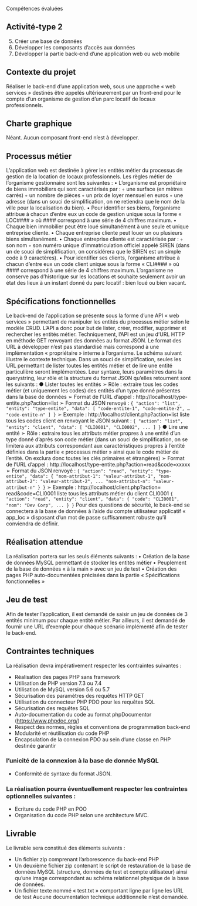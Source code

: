 Compétences évaluées

## Activité-type 2

5. Créer une base de données
6. Développer les composants d’accès aux données
7. Développer la partie back-end d’une application web ou web mobile

## Contexte du projet

Réaliser le back-end d’une application web, sous une approche « web services » destinés
être appelés ultérieurement par un front-end pour le compte d’un organisme de gestion
d’un parc locatif de locaux professionnels.

## Charte graphique

Néant. Aucun composant front-end n’est à développer.

## Processus métier

L’application web est destinée à gérer les entités métier du processus de gestion de la
location de locaux professionnels. Les règles métier de l’organisme gestionnaire sont les
suivantes :
• L’organisme est propriétaire de biens immobiliers qui sont caractérisés par :
◦ une surface (en mètres carrés)
◦ un nombre de pièces
◦ un prix de loyer mensuel en euros
◦ une adresse (dans un souci de simplification, on ne retiendra que le nom de la
ville pour la localisation du bien).
• Pour identifier ses biens, l’organisme attribue à chacun d’entre eux un code de
gestion unique sous la forme « LOC#### » où #### correspond à une série de 4
chiffres maximum.
• Chaque bien immobilier peut être loué simultanément à une seule et unique
entreprise cliente.
• Chaque entreprise cliente peut louer un ou plusieurs biens simultanément.
• Chaque entreprise cliente est caractérisée par :
◦ son nom
◦ son numéro unique d’immatriculation officiel appelé SIREN (dans un de souci de
simplification, on considérera que le SIREN est un simple code à 9 caractères).
• Pour identifier ses clients, l’organisme attribue à chacun d’entre eux un code client
unique sous la forme « CLI#### » où #### correspond à une série de 4 chiffres
maximum.
L’organisme ne conserve pas d’historique sur les locations et souhaite seulement avoir un
état des lieux à un instant donné du parc locatif : bien loué ou bien vacant.

## Spécifications fonctionnelles

Le back-end de l’application se présente sous la forme d’une API « web services »
permettant de manipuler les entités du processus métier selon le modèle CRUD. L’API a
donc pour but de lister, créer, modifier, supprimer et rechercher les entités métier.
Techniquement, l’API est un jeu d’URL HTTP en méthode GET renvoyant des données au
format JSON. Le format des URL à développer n’est pas standardisé mais correspond à
une implémentation « propriétaire » interne à l’organisme. Le schéma suivant illustre le
contexte technique.
Dans un souci de simplification, seules les URL permettant de lister toutes les entités
métier et de lire une entité particulière seront implémentées. Leur syntaxe, leurs
paramètres dans la querystring, leur rôle et la structure du format JSON qu’elles
retournent sont les suivants :
● Lister toutes les entités
➢ Rôle : extraire tous les codes métier (et uniquement les codes) des entités d’un
type donné présentes dans la base de données
➢ Format de l’URL d’appel : http://localhost/type-entite.php?action=list
➢ Format du JSON renvoyé :
`{ "action": "list", "entity": "type-entite", "data": [ "code-entite-1", "code-entite-2", … "code-entite-n" ] }`
➢ Exemple : http://localhost/client.php?action=list liste tous les codes client en
renvoyant le JSON suivant :
`{ "action": "list", "entity": "client", "data": [ "CLI0001", "CLI0002", ... ] }`
● Lire une entité
➢ Rôle : extraire tous les attributs métier propres à une entité d’un type donné d’après
son code métier (dans un souci de simplification, on se limitera aux attributs
correspondant aux caractéristiques propres à l’entité définies dans la partie
« processus métier » ainsi que le code métier de l’entité. On exclura donc toutes les
clés primaires et étrangères)
➢ Format de l’URL d’appel : http://localhost/type-entite.php?action=read&code=xxxxx
➢ Format du JSON renvoyé :
`{ "action": "read", "entity": "type-entite", "data": { "nom-attribut-1": "valeur-attribut-1", "nom-attribut-2": "valeur-attribut-2", ... "nom-attribut-n": "valeur-attribut-n" } }`
➢ Exemple : http://localhost/client.php?action= read&code=CLI0001 liste tous les
attributs métier du client CLI0001
`{ "action": "read", "entity": "client", "data": { "code": "CLI0001", "nom": "Dev Corp", ... } }`
Pour des questions de sécurité, le back-end se connectera à la base de données à l’aide
du compte utilisateur applicatif « app_loc » disposant d’un mot de passe suffisamment
robuste qu’il conviendra de définir.

## Réalisation attendue

La réalisation portera sur les seuls éléments suivants :
• Création de la base de données MySQL permettant de stocker les entités métier
• Peuplement de la base de données « à la main » avec un jeu de test
• Création des pages PHP auto-documentées précisées dans la partie
« Spécifications fonctionnelles »

## Jeu de test

Afin de tester l’application, il est demandé de saisir un jeu de données de 3 entités
minimum pour chaque entité métier.
Par ailleurs, il est demandé de fournir une URL d’exemple pour chaque scénario
implémenté afin de tester le back-end.

## Contraintes techniques

La réalisation devra impérativement respecter les contraintes suivantes :

- Réalisation des pages PHP sans framework
- Utilisation de PHP version 7.3 ou 7.4
- Utilisation de MySQL version 5.6 ou 5.7
- Sécurisation des paramètres des requêtes HTTP GET
- Utilisation du connecteur PHP PDO pour les requêtes SQL
- Sécurisation des requêtes SQL
- Auto-documentation du code au format phpDocumentor (https://www.phpdoc.org/)
- Respect des normes, règles et conventions de programmation back-end
- Modularité et réutilisation du code PHP
- Encapsulation de la connexion PDO au sein d’une classe en PHP destinée garantir

### l’unicité de la connexion à la base de donnée MySQL

- Conformité de syntaxe du format JSON.

### La réalisation pourra éventuellement respecter les contraintes optionnelles suivantes :

- Ecriture du code PHP en POO
- Organisation du code PHP selon une architecture MVC.

## Livrable

Le livrable sera constitué des éléments suivants :

- Un fichier zip comprenant l’arborescence du back-end PHP
- Un deuxième fichier zip contenant le script de restauration de la base de données
  MySQL (structure, données de test et compte utilisateur) ainsi qu’une image
  correspondant au schéma relationnel physique de la base de données.
- Un fichier texte nommé « test.txt » comportant ligne par ligne les URL de test
  Aucune documentation technique additionnelle n’est demandée.
